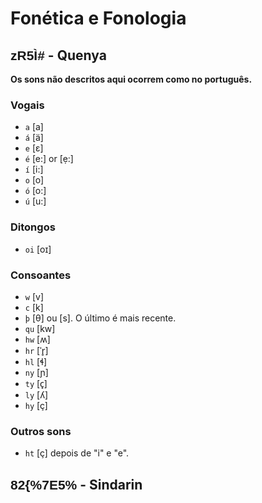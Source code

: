 # Fonética e Fonologia

## <span style="font-family: 'Tengwar Annatar', sans-serif;">zR5Ì#</span> - Quenya

**Os sons não descritos aqui ocorrem como no português.**

### Vogais

-   `a` [a]
-   `á` [ä]
-   `e` [ɛ]
-   `é` [e:] or [ẹ:]
-   `í` [i:]
-   `o` [o]
-   `ó` [o:]
-   `ú` [u:]

### Ditongos

-   `oi` [oɪ]

### Consoantes

-   `w` [v]
-   `c` [k]
-   `þ` [θ] ou [s]. O último é mais recente.
-   `qu` [kw]
-   `hw` [ʍ]
-   `hr` [ˈr̥]
-   `hl` [ɬ]
-   `ny` [ɲ]
-   `ty` [c̟]
-   `ly` [ʎ]
-   `hy` [ç]

### Outros sons

-   `ht` [ç] depois de "i" e "e".

## <span style="font-family: 'Tengwar Annatar', sans-serif;">82\{\%7E5\%</span> - Sindarin
